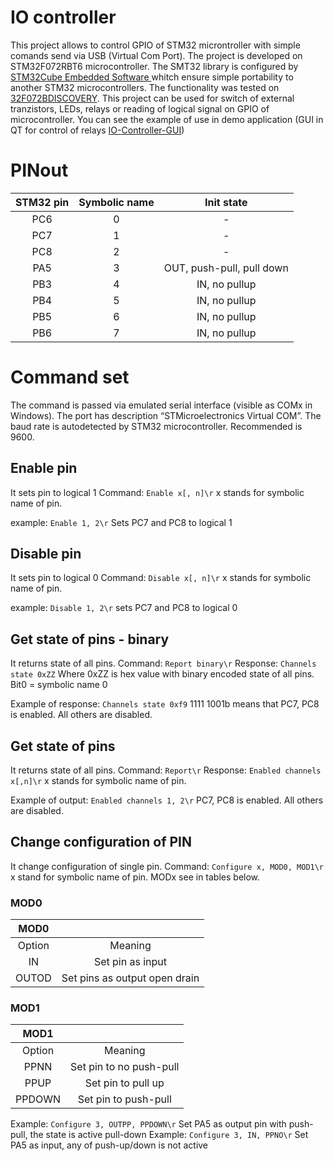 #  IO controller
This project allows to control GPIO of STM32 microntroller with simple comands send via USB (Virtual Com Port). The project is developed on STM32F072RBT6 microcontroller. The SMT32 library is configured by [STM32Cube Embedded Software ](http://www.st.com/en/embedded-software/stm32cube-embedded-software.html "STM32Cube Embedded Software ") whitch ensure simple portability to another STM32 microcontrollers. The functionality was tested on [32F072BDISCOVERY](http://www.st.com/en/evaluation-tools/32f072bdiscovery.html "32F072BDISCOVERY"). This project can be used for switch of external tranzistors, LEDs, relays or reading of logical signal on GPIO of microcontroller. You can see the example of use in demo application (GUI in QT for control of relays  [IO-Controller-GUI](https://github.com/chapppy/IO-Controller-GUI "IO-Controller-GUI"))

# PINout
| STM32  pin  | Symbolic name  | Init state |
| :------------: | :------------: | :------------: |
| PC6 | 0 | - |
| PC7 | 1 | - |
| PC8 | 2 | - |
| PA5 | 3 | OUT, push-pull, pull down |
| PB3 | 4 | IN, no pullup |
| PB4 | 5 | IN, no pullup |
| PB5 | 6 | IN, no pullup |
| PB6 | 7 | IN, no pullup |

# Command set
The command is passed via emulated serial interface (visible as COMx in Windows). The port has description “STMicroelectronics Virtual COM”. The baud rate is autodetected by STM32 microcontroller. Recommended is 9600.

## Enable pin
It sets pin to logical 1
Command: `Enable x[, n]\r`
x stands for symbolic name of pin.

example: `Enable 1, 2\r`  Sets  PC7 and PC8 to logical 1

## Disable pin
It sets pin to logical 0
Command: `Disable x[, n]\r`
x stands for symbolic name of pin.

example: `Disable 1, 2\r`  sets  PC7 and PC8 to logical 0

## Get state of pins - binary
It returns state of all pins. 
Command: `Report binary\r`
Response: `Channels state 0xZZ`
Where 0xZZ is hex value with binary encoded state of all pins. Bit0 = symbolic name 0

Example of response: `Channels state 0xf9`
1111 1001b means that PC7, PC8 is enabled. All others are disabled.

## Get state of pins
It returns state of all pins. 
Command: `Report\r`
Response: `Enabled channels x[,n]\r`
x stands for symbolic name of pin.

Example of output: `Enabled channels 1, 2\r`
PC7, PC8 is enabled. All others are disabled.

## Change configuration of PIN
It change configuration of single pin.
Command: `Configure x, MOD0, MOD1\r`
x stand for symbolic name of pin. MODx see in tables below. 

### MOD0
| MOD0 ||
| :------------: | :------------: |
| Option |  Meaning |
| IN | Set pin as input |
| OUTOD | Set pins as output open drain |

### MOD1
| MOD1 ||
| :------------: | :------------: |
| Option | Meaning |
| PPNN | Set pin to no push-pull |
| PPUP | Set pin to pull up |
| PPDOWN | Set pin to push-pull |


Example: `Configure 3, OUTPP, PPDOWN\r`
Set PA5 as output pin with push-pull, the state is active pull-down
Example: `Configure 3, IN, PPNO\r`
Set PA5 as input, any of push-up/down is not active

